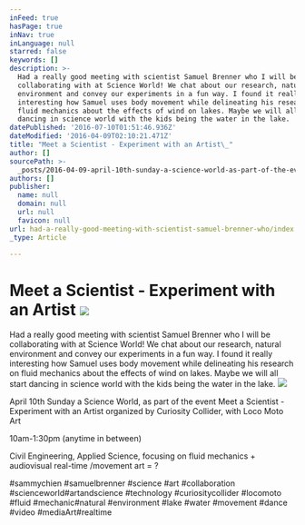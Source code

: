 ```yaml
---
inFeed: true
hasPage: true
inNav: true
inLanguage: null
starred: false
keywords: []
description: >-
  Had a really good meeting with scientist Samuel Brenner who I will be
  collaborating with at Science World! We chat about our research, natural
  environment and convey our experiments in a fun way. I found it really
  interesting how Samuel uses body movement while delineating his research on
  fluid mechanics about the effects of wind on lakes. Maybe we will all start
  dancing in science world with the kids being the water in the lake.
datePublished: '2016-07-10T01:51:46.936Z'
dateModified: '2016-04-09T02:10:21.471Z'
title: "Meet a Scientist - Experiment with an Artist\_"
author: []
sourcePath: >-
  _posts/2016-04-09-april-10th-sunday-a-science-world-as-part-of-the-event-meet.md
authors: []
publisher:
  name: null
  domain: null
  url: null
  favicon: null
url: had-a-really-good-meeting-with-scientist-samuel-brenner-who/index.html
_type: Article

---
```

# Meet a Scientist - Experiment with an Artist ![](https://the-grid-user-content.s3-us-west-2.amazonaws.com/516afddb-2892-4446-a983-de8935b542ea.jpg)

Had a really good meeting with scientist Samuel Brenner who I will be collaborating with at Science World! We chat about our research, natural environment and convey our experiments in a fun way. I found it really interesting how Samuel uses body movement while delineating his research on fluid mechanics about the effects of wind on lakes. Maybe we will all start dancing in science world with the kids being the water in the lake.
![](https://the-grid-user-content.s3-us-west-2.amazonaws.com/3301f733-0c12-478d-a431-ae652a9eeca4.jpg)

April 10th Sunday a Science World, as part of the event Meet a Scientist - Experiment with an Artist organized by Curiosity Collider, with Loco Moto Art

10am-1:30pm (anytime in between)

Civil Engineering, Applied Science, focusing on fluid mechanics + audiovisual real-time /movement art = ?

‪\#‎sammychien‬ ‪\#‎samuelbrenner‬ ‪\#‎science‬ ‪\#‎art‬ ‪\#‎collaboration‬ ‪\#‎scienceworld‬‪\#‎artandscience‬ ‪\#‎technology‬ ‪\#‎curiositycollider‬ ‪\#‎locomoto‬ ‪\#‎fluid‬ ‪\#‎mechanic‬‪\#‎natural‬ ‪\#‎environment‬ ‪\#‎lake‬ ‪\#‎water‬ ‪\#‎movement‬ ‪\#‎dance‬ ‪\#‎video‬ ‪\#‎mediaArt‬‪\#‎realtime‬